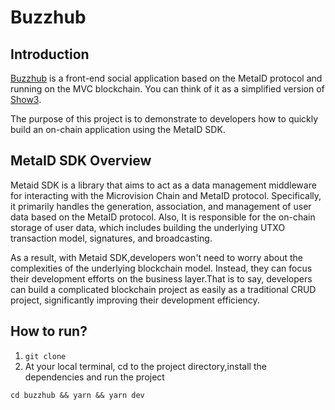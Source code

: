 # Buzzhub

## Introduction
[Buzzhub](https://buzzhub.space) is a front-end social application based on the MetaID protocol and running on the MVC blockchain. You can think of it as a simplified version of [Show3](https://www.show3.io).

The purpose of this project is to demonstrate to developers how to quickly build an on-chain application using the MetaID SDK.

## MetaID SDK Overview
Metaid SDK is a library that aims to act as a data management middleware for interacting with the Microvision Chain and MetaID protocol. Specifically, it primarily handles the generation, association, and management of user data based on the MetaID protocol. Also, It is responsible for the on-chain storage of user data, which includes building the underlying UTXO transaction model, signatures, and broadcasting.

As a result, with Metaid SDK,developers won't need to worry about the complexities of the underlying blockchain model. Instead, they can focus their development efforts on the business layer.That is to say, developers can build a  complicated blockchain project as easily as a traditional CRUD project, significantly improving their development efficiency.


## How to run?
1. `git clone`
2. At your local terminal, cd to the project directory,install the dependencies and run the project 
```
cd buzzhub && yarn && yarn dev
```



 
